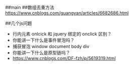 ##main
##数组去重方法
https://www.cnblogs.com/guangyan/articles/6682686.html


##几个js问题
- 行内元素 onlcick 和 jquery 绑定的 onclick 区别？ 
- 你能讲一下什么是事件冒泡吗？ 
- 捕获冒泡 window document body div
- 你能讲一下什么是原型链吗？
- https://www.cnblogs.com/DF-fzh/p/5619319.html
